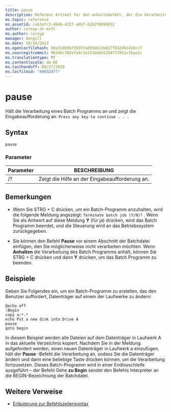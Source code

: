 ```yaml
---
title: pause
description: Referenz Artikel für den anhaltebefehl, der die Verarbeitung von Batch-Programmen anhält.
ms.topic: reference
ms.assetid: cab3afc3-d046-432f-a0bf-6282f0099032
author: coreyp-at-msft
ms.author: coreyp
manager: dongill
ms.date: 10/16/2017
ms.openlocfilehash: 0da314b5b73935fa895b613b827f832492428cc7
ms.sourcegitcommit: 96d46c702e7a9c3a321bbbb5284f73911c7baa3c
ms.translationtype: MT
ms.contentlocale: de-DE
ms.lasthandoff: 08/27/2020
ms.locfileid: "89032477"
---
```

# <a name="pause"></a>pause

Hält die Verarbeitung eines Batch Programms an und zeigt die Eingabeaufforderung an. `Press any key to continue . . .`

## <a name="syntax"></a>Syntax

```
pause
```

### <a name="parameters"></a>Parameter

| Parameter | BESCHREIBUNG |
|--|--|
| /? | Zeigt die Hilfe an der Eingabeaufforderung an. |

## <a name="remarks"></a>Bemerkungen

- Wenn Sie STRG + C drücken, um ein Batch-Programm anzuhalten, wird die folgende Meldung angezeigt: `Terminate batch job (Y/N)?` . Wenn Sie als Antwort auf diese Meldung **Y** (für ja) drücken, wird das Batch Programm beendet, und die Steuerung wird an das Betriebssystem zurückgegeben.

- Sie können den Befehl **Pause** vor einem Abschnitt der Batchdatei einfügen, den Sie möglicherweise nicht verarbeiten möchten. Wenn **Anhalten** die Verarbeitung des Batch Programms anhält, können Sie STRG + C drücken und dann **Y** drücken, um das Batch Programm zu beenden.

## <a name="examples"></a>Beispiele

Geben Sie Folgendes ein, um ein Batch-Programm zu erstellen, das den Benutzer auffordert, Datenträger auf einem der Laufwerke zu ändern:

```
@echo off
:Begin
copy a:*.*
echo Put a new disk into Drive A
pause
goto begin
```

In diesem Beispiel werden alle Dateien auf dem Datenträger in Laufwerk A in das aktuelle Verzeichnis kopiert. Nachdem Sie in der Meldung aufgefordert werden, einen neuen Datenträger in Laufwerk a einzufügen, hält der **Pause** -Befehl die Verarbeitung an, sodass Sie die Datenträger ändern und dann eine beliebige Taste drücken können, um die Verarbeitung fortzusetzen. Dieses Batch-Programm wird in einer Endlosschleife ausgeführt – der Befehl Gehe **zu Begin** sendet den Befehls Interpreter an die BEGIN-Bezeichnung der Batchdatei.

## <a name="additional-references"></a>Weitere Verweise

- [Erläuterung zur Befehlszeilensyntax](command-line-syntax-key.md)